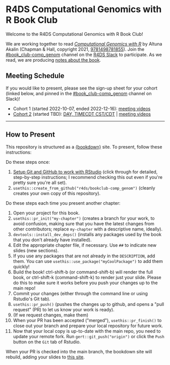 # R4DS Computational Genomics with R Book Club

Welcome to the R4DS Computational Genomics with R Book Club!

We are working together to read [_Computational Genomics with R_](https://compgenomr.github.io/book/) by Altuna Akalin (Chapman & Hall, copyright 2021, [9781498781855](https://www.routledge.com/Computational-Genomics-with-R/Akalin/p/book/9781498781855)).
Join the [#book_club-comp_genom](https://rfordatascience.slack.com/archives/C040F26TNR5) channel on the [R4DS Slack](https://r4ds.io/join) to participate.
As we read, we are producing [notes about the book](https://r4ds.io/comp_genom).

## Meeting Schedule

If you would like to present, please see the sign-up sheet for your cohort (linked below, and pinned in the [#book_club-comp_genom](https://rfordatascience.slack.com/archives/C040F26TNR5) channel on Slack)!

- Cohort 1 (started 2022-10-07, ended 2022-12-16): [meeting videos](https://www.youtube.com/playlist?list=PL3x6DOfs2NGjAvuW2kC0kKP_oCWK2omFt)
- [Cohort 2](https://docs.google.com/spreadsheets/d/1mkkpOhmvOcsFGmSdcURMIoVzxsjnFO1Xkt-dnDeoD7g/edit?usp=sharing) (started TBD): [DAY, TIMECDT CST/CDT](TIMEANDDATEURL) | [meeting videos](https://www.youtube.com/playlist?list=PL3x6DOfs2NGiJMkQo_HgHVrzVK4W6sA9d)

<hr>


## How to Present

This repository is structured as a [{bookdown}](https://CRAN.R-project.org/package=bookdown) site.
To present, follow these instructions:

Do these steps once:

1. [Setup Git and GitHub to work with RStudio](https://github.com/r4ds/bookclub-setup) (click through for detailed, step-by-step instructions; I recommend checking this out even if you're pretty sure you're all set).
2. `usethis::create_from_github("r4ds/bookclub-comp_genom")` (cleanly creates your own copy of this repository).

Do these steps each time you present another chapter:

1. Open your project for this book.
2. `usethis::pr_init("my-chapter")` (creates a branch for your work, to avoid confusion, making sure that you have the latest changes from other contributors; replace `my-chapter` with a descriptive name, ideally).
3. `devtools::install_dev_deps()` (installs any packages used by the book that you don't already have installed).
4. Edit the appropriate chapter file, if necessary. Use `##` to indicate new slides (new sections).
5. If you use any packages that are not already in the `DESCRIPTION`, add them. You can use `usethis::use_package("myCoolPackage")` to add them quickly!
6. Build the book! ctrl-shift-b (or command-shift-b) will render the full book, or ctrl-shift-k (command-shift-k) to render just your slide. Please do this to make sure it works before you push your changes up to the main repo!
7. Commit your changes (either through the command line or using Rstudio's Git tab).
8. `usethis::pr_push()` (pushes the changes up to github, and opens a "pull request" (PR) to let us know your work is ready).
9. (If we request changes, make them)
10. When your PR has been accepted ("merged"), `usethis::pr_finish()` to close out your branch and prepare your local repository for future work.
11. Now that your local copy is up-to-date with the main repo, you need to update your remote fork. Run `gert::git_push("origin")` or click the `Push` button on the `Git` tab of Rstudio.

When your PR is checked into the main branch, the bookdown site will rebuild, adding your slides to [this site](https://r4ds.io/comp_genom).
